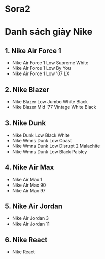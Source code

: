 # Sora2



# Danh sách giày Nike  

## 1. Nike Air Force 1  
- Nike Air Force 1 Low Supreme White  
- Nike Air Force 1 Low By You  
- Nike Air Force 1 Low '07 LX  

## 2. Nike Blazer  
- Nike Blazer Low Jumbo White Black  
- Nike Blazer Mid '77 Vintage White Black  

## 3. Nike Dunk  
- Nike Dunk Low Black White  
- Nike Wmns Dunk Low Coast  
- Nike Wmns Dunk Low Disrupt 2 Malachite  
- Nike Wmns Dunk Low Black Paisley  

## 4. Nike Air Max  
- Nike Air Max 1  
- Nike Air Max 90  
- Nike Air Max 97  

## 5. Nike Air Jordan  
- Nike Air Jordan 3  
- Nike Air Jordan 11  

## 6. Nike React  
- Nike React  

